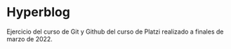 # Hyperblog
Ejercicio del curso de Git y Github del curso de Platzi realizado a finales de marzo de 2022.
